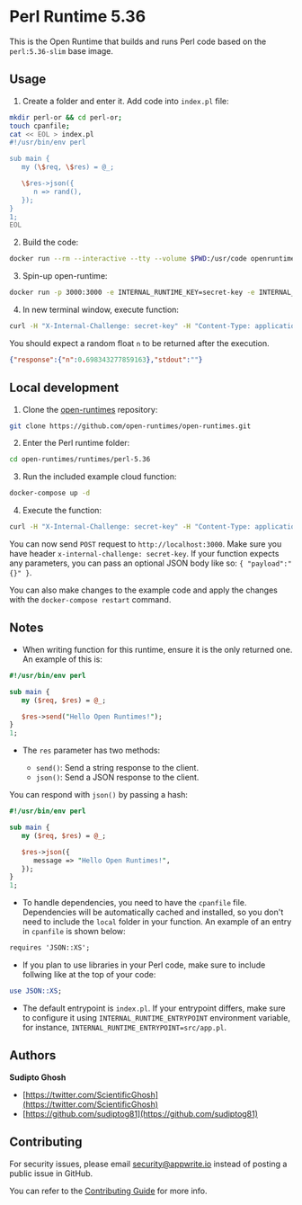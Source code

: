 # Perl Runtime 5.36

This is the Open Runtime that builds and runs Perl code based on the `perl:5.36-slim` base image.

## Usage

1. Create a folder and enter it. Add code into `index.pl` file:

```bash
mkdir perl-or && cd perl-or;
touch cpanfile;
cat << EOL > index.pl
#!/usr/bin/env perl

sub main {
   my (\$req, \$res) = @_;

   \$res->json({ 
      n => rand(),
   });
}
1;
EOL
```

2. Build the code:

```bash
docker run --rm --interactive --tty --volume $PWD:/usr/code openruntimes/perl:5.36 sh /usr/local/src/build.sh
```

3. Spin-up open-runtime:

```bash
docker run -p 3000:3000 -e INTERNAL_RUNTIME_KEY=secret-key -e INTERNAL_RUNTIME_ENTRYPOINT=index.pl --rm --interactive --tty --volume $PWD/code.tar.gz:/tmp/code.tar.gz:ro openruntimes/perl:5.36 sh /usr/local/src/start.sh
```

4. In new terminal window, execute function:

```bash
curl -H "X-Internal-Challenge: secret-key" -H "Content-Type: application/json" -X POST http://localhost:3000/ -d '{"payload": "{}"}'
```

You should expect a random float `n` to be returned after the execution.

```json
{"response":{"n":0.698343277859163},"stdout":""}
```

## Local development

1. Clone the [open-runtimes](https://github.com/open-runtimes/open-runtimes) repository:

```bash
git clone https://github.com/open-runtimes/open-runtimes.git
```

2. Enter the Perl runtime folder:

```bash
cd open-runtimes/runtimes/perl-5.36
```

3. Run the included example cloud function:

```bash
docker-compose up -d
```

4. Execute the function:

```bash
curl -H "X-Internal-Challenge: secret-key" -H "Content-Type: application/json" -X POST http://localhost:3000/ -d '{"payload": "{}"}'
```

You can now send `POST` request to `http://localhost:3000`. Make sure you have header `x-internal-challenge: secret-key`. If your function expects any parameters, you can pass an optional JSON body like so: `{ "payload":"{}" }`.

You can also make changes to the example code and apply the changes with the `docker-compose restart` command.

## Notes

- When writing function for this runtime, ensure it is the only returned one. An example of this is:

```perl
#!/usr/bin/env perl

sub main {
   my ($req, $res) = @_;

   $res->send("Hello Open Runtimes!");
}
1;
```

- The `res` parameter has two methods:

  - `send()`: Send a string response to the client.
  - `json()`: Send a JSON response to the client.

You can respond with `json()` by passing a hash:

```perl
#!/usr/bin/env perl

sub main {
   my ($req, $res) = @_;

   $res->json({ 
      message => "Hello Open Runtimes!",
   });
}
1;
```

- To handle dependencies, you need to have the `cpanfile` file. Dependencies will be automatically cached and installed, so you don't need to include the `local` folder in your function. An example of an entry in `cpanfile` is shown below:

```txt
requires 'JSON::XS';
```

- If you plan to use libraries in your Perl code, make sure to include follwing like at the top of your code:

```perl
use JSON::XS;
```

- The default entrypoint is `index.pl`. If your entrypoint differs, make sure to configure it using `INTERNAL_RUNTIME_ENTRYPOINT` environment variable, for instance, `INTERNAL_RUNTIME_ENTRYPOINT=src/app.pl`.

## Authors

**Sudipto Ghosh**

+ [https://twitter.com/ScientificGhosh](https://twitter.com/ScientificGhosh)
+ [https://github.com/sudiptog81](https://github.com/sudiptog81)

## Contributing

For security issues, please email security@appwrite.io instead of posting a public issue in GitHub.

You can refer to the [Contributing Guide](https://github.com/open-runtimes/open-runtimes/blob/main/CONTRIBUTING.md) for more info.
